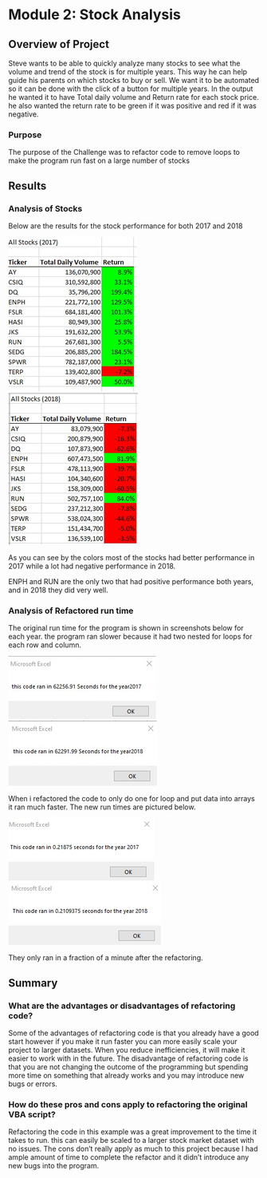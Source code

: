 # Module 2: Stock Analysis

## Overview of Project

Steve wants to be able to quickly analyze many stocks to see what the volume and trend of the stock is for multiple years. This way he can help guide his parents on which stocks to buy or sell. We want it to be automated so it can be done with the click of a button for multiple years.
In the output he wanted it to have Total daily volume and Return rate for each stock price. he also wanted the return rate to be green if it was positive and red if it was negative.

### Purpose
The purpose of the Challenge was to refactor code to remove loops to make the program run fast on a large number of stocks

## Results
### Analysis of Stocks
Below are the results for the stock performance for both 2017 and 2018

![2017_stocks](Resources/2017_stock_results.jpg)  ![2018 Stocks](Resources/2018_stock_results.jpg)

As you can see by the colors most of the stocks had better performance in 2017 while a lot had negative performance in 2018.

ENPH and RUN are the only two that had positive performance both years, and in 2018 they did very well.


### Analysis of Refactored run time

The original run time for the program is shown in screenshots below for each year. the program ran slower because it had two nested for loops for each row and column.

![2017 original run time](Resources/original_2017.jpg) ![2018 original run time](Resources/original_2018.jpg)

When i refactored the code to only do one for loop and put data into arrays it ran much faster. The new run times are pictured below.

![2017 Updated runtime](Resources/VBA_Challenge_2017.jpg) ![2018 Updated run time](Resources/VBA_Challenge_2018.jpg)

They only ran in a fraction of a minute after the refactoring.


## Summary

### What are the advantages or disadvantages of refactoring code?
Some of the advantages of refactoring code is that you already have a good start however if you make it run faster you can more easily scale your project to larger datasets. When you reduce inefficiencies, it will make it easier to work with in the future. The disadvantage of refactoring code is that you are not changing the outcome of the programming but spending more time on something that already works and you may introduce new bugs or errors.

### How do these pros and cons apply to refactoring the original VBA script?
Refactoring the code in this example was a great improvement to the time it takes to run. this can easily be scaled to a larger stock market dataset with no issues.
The cons don’t really apply as much to this project because I had ample amount of time to complete the refactor and it didn’t introduce any new bugs into the program. 



